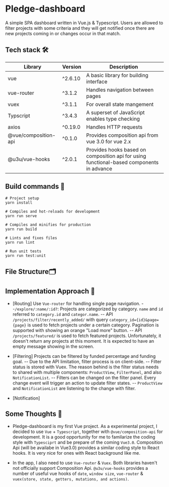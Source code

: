 # Pledge-dashboard 
A simple SPA dashboard written in Vue.js & Typescript. Users are allowed to filter projects with some criteria and they will get notified once there are new projects coming in or changes occur in that match.

## Tech stack 🛠
Library | Version | Description
------------ | ------------- | -------------
vue | ^2.6.10 | A basic library for building interface
vue-router |  ^3.1.2 | Handles navigation between pages
vuex | ^3.1.1 | For overall state mangement
Typscript | ^3.4.3 | A superset of JavaScript enables type checking
axios | ^0.19.0 | Handles HTTP requests
@vue/composition-api | ^0.1.0 | Provides composition api from vue 3.0 for vue 2.x
@u3u/vue-hooks | ^2.0.1 | Provides hooks based on composition api for using functional-based components in advance

## Build commands 🔧
```
# Project setup
yarn install
```
```
# Compiles and hot-reloads for development
yarn run serve
```
```
# Compiles and minifies for production
yarn run build
```
```
# Lints and fixes files
yarn run lint
```
```
# Run unit tests
yarn run test:unit
```
## File Structure🗂️

## Implementation Approach 🚀
- [Routing] Use `Vue-router` for handling single page navigation. 
--`/explore/:name/:id?`: Projects are categorized by category. `name` and `id` referred to `category.id` and `categor.name`.
-- API `/projects/filter/recently_added/` with query `category_id={id}&page={page}` is used to fetch projects under a certain category. Pagination is supported with showing an orange "Load more" button.
-- API `/projects/featured/` is used to fetch featured projects. Unfortunately, it doesn't return any projects at this moment. It is expected to have an empty message showing in the screen.

- [Filtering] Projects can be filtered by funded percentage and funding goal.
-- Due to the API limitation, filter process is on client-side.
-- Filter status is stored with Vuex. The reason behind is the filter status needs to shared with multiple components: `ProductView`, `FilterPanel`, and also `NotificationList`. 
-- Filters can be changed on the filter panel. Every change event will trigger an action to update filter states.
-- `ProductView` and `NotificationList` are listening to the change with filter.

- [Notification] 

## Some Thoughts 🧠
- Pledge-dashboard is my first Vue project. As a experimental project, I decided to use `Vue` + `Typescript`, together with `@vue/composition-api` for development. It is a good opportunity for me to familarize the coding style with `Typesciprt` and be prepare of the coming `Vue3.0`. Composition Api (will be availabe in Vue3.0) provides a similar coding style to React hooks. It is very nice for ones with React background like me.

- In the app, I also need to use `Vue-router` & `Vuex`. Both libraries haven't not officially support Composition Api. `@u3u/vue-hooks` provides a number of useful vue hooks of `date`, `window size`, `vue-router` & `vuex(store, state, getters, mutations, and actions)`.

